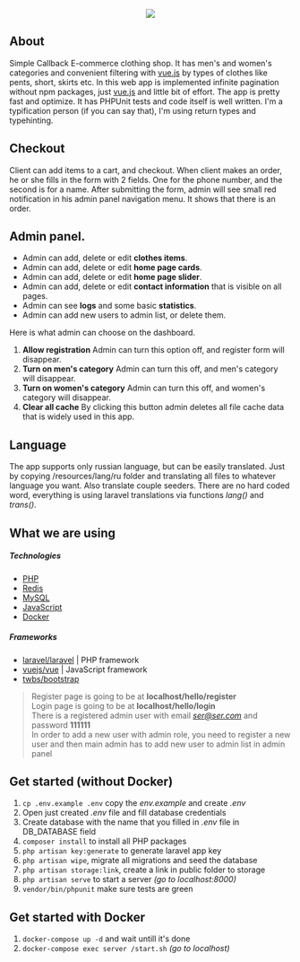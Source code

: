 <p align="center"><img src="https://raw.githubusercontent.com/SerhiiCho/clothing_shop/master/storage/app/public/img/big/slider/slider.jpg"></p>

## About

Simple Callback E-commerce clothing shop. It has men's and women's categories and convenient filtering with [vue.js](https://github.com/vuejs/vue) by types of clothes like pents, short, skirts etc. In this web app is implemented infinite pagination without npm packages, just [vue.js](https://github.com/vuejs/vue) and little bit of effort. The app is pretty fast and optimize. It has PHPUnit tests and code itself is well written. I'm a typification person (if you can say that), I'm using return types and typehinting.

## Checkout

Client can add items to a cart, and checkout. When client makes an order, he or she fills in the form with 2 fields. One for the phone number, and the second is for a name. After submitting the form, admin will see small red notification in his admin panel navigation menu. It shows that there is an order.

## Admin panel.

* Admin can add, delete or edit **clothes items**.
* Admin can add, delete or edit **home page cards**.
* Admin can add, delete or edit **home page slider**.
* Admin can add, delete or edit **contact information** that is visible on all pages.
* Admin can see **logs** and some basic **statistics**.
* Admin can add new users to admin list, or delete them.

Here is what admin can choose on the dashboard.
1. **Allow registration** Admin can turn this option off, and register form will disappear.
2. **Turn on men's category** Admin can turn this off, and men's category will disappear.
3. **Turn on women's category** Admin can turn this off, and women's category will disappear.
4. **Clear all cache** By clicking this button admin deletes all file cache data that is widely used in this app.

## Language

The app supports only russian language, but can be easily translated. Just by copying /resources/lang/ru folder and translating all files to whatever language you want. Also translate couple seeders. There are no hard coded word, everything is using laravel translations via functions *lang()* and *trans()*.

## What we are using
##### Technologies

* [PHP](http://php.net/)
* [Redis](https://redis.io/)
* [MySQL](https://www.mysql.com/)
* [JavaScript](https://www.javascript.com/)
* [Docker](https://www.docker.com/)

##### Frameworks

* [laravel/laravel](https://github.com/laravel/laravel) | PHP framework
* [vuejs/vue](https://github.com/vuejs/vue) | JavaScript framework
* [twbs/bootstrap](https://github.com/twbs/bootstrap)

> Register page is going to be at **localhost/hello/register** <br />
> Login page is going to be at **localhost/hello/login** <br />
> There is a registered admin user with email *ser@ser.com* and password **111111** <br />
> In order to add a new user with admin role, you need to register a new user and then main admin has to add new user to admin list in admin panel

## Get started (without Docker)

1. `cp .env.example .env` copy the *env.example* and create *.env*
2. Open just created *.env* file and fill database credentials
3. Create database with the name that you filled in *.env* file in DB_DATABASE field
4. `composer install` to install all PHP packages
5. `php artisan key:generate` to generate laravel app key
6. `php artisan wipe`, migrate all migrations and seed the database
7. `php artisan storage:link`, create a link in public folder to storage
8. `php artisan serve` to start a server *(go to localhost:8000)*
9. `vendor/bin/phpunit` make sure tests are green

## Get started with Docker

1. `docker-compose up -d` and wait untill it's done
2. `docker-compose exec server /start.sh` *(go to localhost)*